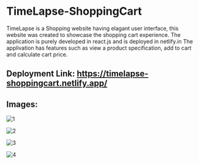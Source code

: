 # TimeLapse-ShoppingCart
TimeLapse is a Shopping website having elagant user interface, this website was created to showcase the shopping cart experience.
The application is purely developed in react.js and is deployed in netlify.in 
The applivation has features such as view a product specification, add to cart and calculate cart price.
## Deployment Link: https://timelapse-shoppingcart.netlify.app/
## Images: 
![1](https://github.com/ThanujaDayananda/TimeLapse-ShoppingCart/assets/76948739/3e2a76d7-1f17-4972-b46f-234cdb1709ea)


![2](https://github.com/ThanujaDayananda/TimeLapse-ShoppingCart/assets/76948739/aade3b89-11af-4f9f-8149-6c26229a7437)

![3](https://github.com/ThanujaDayananda/TimeLapse-ShoppingCart/assets/76948739/f57b3c26-22a4-4520-943c-68dffeff2f78)


![4](https://github.com/ThanujaDayananda/TimeLapse-ShoppingCart/assets/76948739/8c48b807-fc49-4b84-97c6-1a1e812f3ba3)




